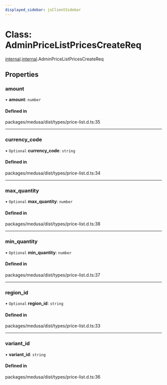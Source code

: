 ```yaml
---
displayed_sidebar: jsClientSidebar
---
```


# Class: AdminPriceListPricesCreateReq

[internal](../modules/internal-8.md).[internal](../modules/internal-8.internal.md).AdminPriceListPricesCreateReq

## Properties

### amount

• **amount**: `number`

#### Defined in

packages/medusa/dist/types/price-list.d.ts:35

___

### currency\_code

• `Optional` **currency\_code**: `string`

#### Defined in

packages/medusa/dist/types/price-list.d.ts:34

___

### max\_quantity

• `Optional` **max\_quantity**: `number`

#### Defined in

packages/medusa/dist/types/price-list.d.ts:38

___

### min\_quantity

• `Optional` **min\_quantity**: `number`

#### Defined in

packages/medusa/dist/types/price-list.d.ts:37

___

### region\_id

• `Optional` **region\_id**: `string`

#### Defined in

packages/medusa/dist/types/price-list.d.ts:33

___

### variant\_id

• **variant\_id**: `string`

#### Defined in

packages/medusa/dist/types/price-list.d.ts:36
